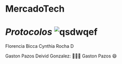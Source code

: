 # MercadoTech
***Protocolos***
![qsdwqef](https://upload.wikimedia.org/wikipedia/commons/7/73/Suite_de_Protocolos_TCPIP.png)
=======
Florencia Bicca
Cynthia Rocha D

Gaston Pazos
Deivid Gonzalez: ​​👨‍💻​​​​​🚀​
Gaston Pazos :smile:

